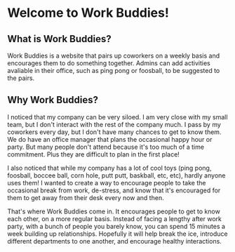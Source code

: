 # Welcome to Work Buddies!


## What is Work Buddies?
Work Buddies is a website that pairs up coworkers on a weekly basis and encourages them to do something together. Admins can add activities avaliable in their office, such as ping pong or foosball, to be suggested to the pairs. 

## Why Work Buddies?
I noticed that my company can be very siloed. I am very close with my small team, but I don't interact with the rest of the company much. I pass by my coworkers every day, but I don't have many chances to get to know them. We do have an office manager that plans the occasional happy hour or party. But many people don't attend because it's too much of a time commitment. Plus they are difficult to plan in the first place!

I also noticed that while my company has a lot of cool toys (ping pong, foosball, boccee ball, corn hole, putt putt, baskball, etc, etc), hardly anyone uses them! I wanted to create a way to encourage people to take the occasional break from work, de-stress, and know that it's encouraged for them to get away from their desk every now and then.


That's where Work Buddies come in. It encourages people to get to know each other, on a more regular basis. Instead of facing a lengthy after work party, with a bunch of people you barely know, you can spend 15 minutes a week building up relationships. Hopefully it will help break the ice, introduce different departments to one another, and encourage healthy interactions. 
